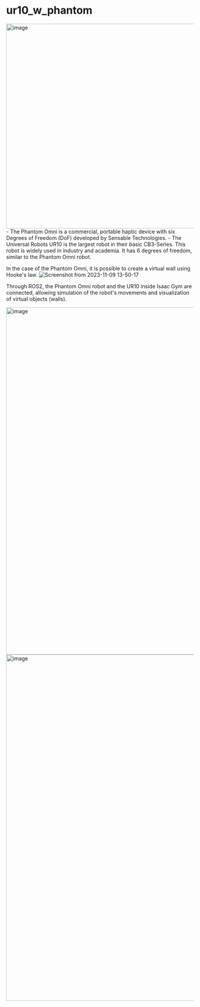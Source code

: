 # ur10_w_phantom

<img width="550" alt="image" src="https://github.com/imyoungchae/ur10_w_phantom/assets/87971802/25d7b805-1c15-468c-9b7b-3958957bd0df">
- The Phantom Omni is a commercial, portable haptic device with six Degrees of Freedom (DoF) developed by Sensable Technologies. 
- The Universal Robots UR10 is the largest robot in their basic CB3-Series. This robot is widely used in industry and academia. It has 6 degrees of freedom, similar to the Phantom Omni robot.


In the case of the Phantom Omni, it is possible to create a virtual wall using Hooke's law.
![Screenshot from 2023-11-09 13-50-17](https://github.com/imyoungchae/ur10_w_phantom/assets/87971802/d824144c-ab53-4468-86af-b15a7a7a8594)


Through ROS2, the Phantom Omni robot and the UR10 inside Isaac Gym are connected, allowing simulation of the robot's movements and visualization of virtual objects (walls).


<img width="933" alt="image" src="https://github.com/imyoungchae/ur10_w_phantom/assets/87971802/5ec67648-7db9-435e-aa51-b8d8f7fdc1bf">
<img width="930" alt="image" src="https://github.com/imyoungchae/ur10_w_phantom/assets/87971802/d8d685eb-d05b-443c-bbd2-4573973f0361">
